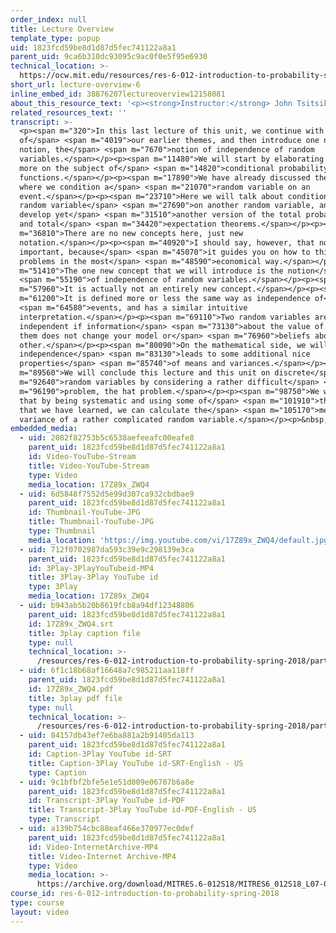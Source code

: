 ```yaml
---
order_index: null
title: Lecture Overview
template_type: popup
uid: 1823fcd59be8d1d87d5fec741122a8a1
parent_uid: 9ca6b310dc93095c9ac0f0e5f95e6930
technical_location: >-
  https://ocw.mit.edu/resources/res-6-012-introduction-to-probability-spring-2018/part-i-the-fundamentals/lecture-overview-6
short_url: lecture-overview-6
inline_embed_id: 38876207lectureoverview12158081
about_this_resource_text: '<p><strong>Instructor:</strong> John Tsitsiklis</p>'
related_resources_text: ''
transcript: >-
  <p><span m="320">In this last lecture of this unit, we continue with some
  of</span> <span m="4019">our earlier themes, and then introduce one new
  notion, the</span> <span m="7670">notion of independence of random
  variables.</span></p><p><span m="11480">We will start by elaborating a bit
  more on the subject of</span> <span m="14820">conditional probability mass
  functions.</span></p><p><span m="17890">We have already discussed the case
  where we condition a</span> <span m="21070">random variable on an
  event.</span></p><p><span m="23710">Here we will talk about conditioning a
  random variable</span> <span m="27690">on another random variable, and we will
  develop yet</span> <span m="31510">another version of the total probability
  and total</span> <span m="34420">expectation theorems.</span></p><p><span
  m="36810">There are no new concepts here, just new
  notation.</span></p><p><span m="40920">I should say, however, that notation is
  important, because</span> <span m="45070">it guides you on how to think about
  problems in the most</span> <span m="48590">economical way.</span></p><p><span
  m="51410">The one new concept that we will introduce is the notion</span>
  <span m="55190">of independence of random variables.</span></p><p><span
  m="57960">It is actually not an entirely new concept.</span></p><p><span
  m="61200">It is defined more or less the same way as independence of</span>
  <span m="64580">events, and has a similar intuitive
  interpretation.</span></p><p><span m="69110">Two random variables are
  independent if information</span> <span m="73130">about the value of one of
  them does not change your model or</span> <span m="76960">beliefs about the
  other.</span></p><p><span m="80090">On the mathematical side, we will see that
  independence</span> <span m="83130">leads to some additional nice
  properties</span> <span m="85740">of means and variances.</span></p><p><span
  m="89560">We will conclude this lecture and this unit on discrete</span> <span
  m="92640">random variables by considering a rather difficult</span> <span
  m="96190">problem, the hat problem.</span></p><p><span m="98750">We will see
  that by being systematic and using some of</span> <span m="101910">the tricks
  that we have learned, we can calculate the</span> <span m="105170">mean and
  variance of a rather complicated random variable.</span></p><p>&nbsp;</p>
embedded_media:
  - uid: 2082f82753b5c6538aefeeafc00eafe8
    parent_uid: 1823fcd59be8d1d87d5fec741122a8a1
    id: Video-YouTube-Stream
    title: Video-YouTube-Stream
    type: Video
    media_location: 17Z89x_ZWQ4
  - uid: 6d5848f7552d5e99d307ca932cbdbae9
    parent_uid: 1823fcd59be8d1d87d5fec741122a8a1
    id: Thumbnail-YouTube-JPG
    title: Thumbnail-YouTube-JPG
    type: Thumbnail
    media_location: 'https://img.youtube.com/vi/17Z89x_ZWQ4/default.jpg'
  - uid: 712f0702987da593c39e9c298139e3ca
    parent_uid: 1823fcd59be8d1d87d5fec741122a8a1
    id: 3Play-3PlayYouTubeid-MP4
    title: 3Play-3Play YouTube id
    type: 3Play
    media_location: 17Z89x_ZWQ4
  - uid: b943ab5b20b8619fcb8a94df12348806
    parent_uid: 1823fcd59be8d1d87d5fec741122a8a1
    id: 17Z89x_ZWQ4.srt
    title: 3play caption file
    type: null
    technical_location: >-
      /resources/res-6-012-introduction-to-probability-spring-2018/part-i-the-fundamentals/lecture-overview-6/17Z89x_ZWQ4.srt
  - uid: 6f1c18b68af16648a7c985211aa118ff
    parent_uid: 1823fcd59be8d1d87d5fec741122a8a1
    id: 17Z89x_ZWQ4.pdf
    title: 3play pdf file
    type: null
    technical_location: >-
      /resources/res-6-012-introduction-to-probability-spring-2018/part-i-the-fundamentals/lecture-overview-6/17Z89x_ZWQ4.pdf
  - uid: 04157db43ef7e6ba881a2b91405da113
    parent_uid: 1823fcd59be8d1d87d5fec741122a8a1
    id: Caption-3Play YouTube id-SRT
    title: Caption-3Play YouTube id-SRT-English - US
    type: Caption
  - uid: 9c1bfbf2bfe5e1e51d009e06707b6a8e
    parent_uid: 1823fcd59be8d1d87d5fec741122a8a1
    id: Transcript-3Play YouTube id-PDF
    title: Transcript-3Play YouTube id-PDF-English - US
    type: Transcript
  - uid: a139b754cbc88eaf466e370977ec0def
    parent_uid: 1823fcd59be8d1d87d5fec741122a8a1
    id: Video-InternetArchive-MP4
    title: Video-Internet Archive-MP4
    type: Video
    media_location: >-
      https://archive.org/download/MITRES.6-012S18/MITRES6_012S18_L07-01_300k.mp4
course_id: res-6-012-introduction-to-probability-spring-2018
type: course
layout: video
---
```

